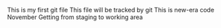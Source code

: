 This is my first git file
This file will be tracked by git
This is new-era code
November
Getting from staging to working area

